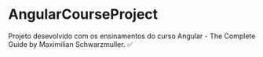 # AngularCourseProject

Projeto desevolvido com os ensinamentos do curso Angular - The Complete Guide by Maximilian Schwarzmuller.
✅
